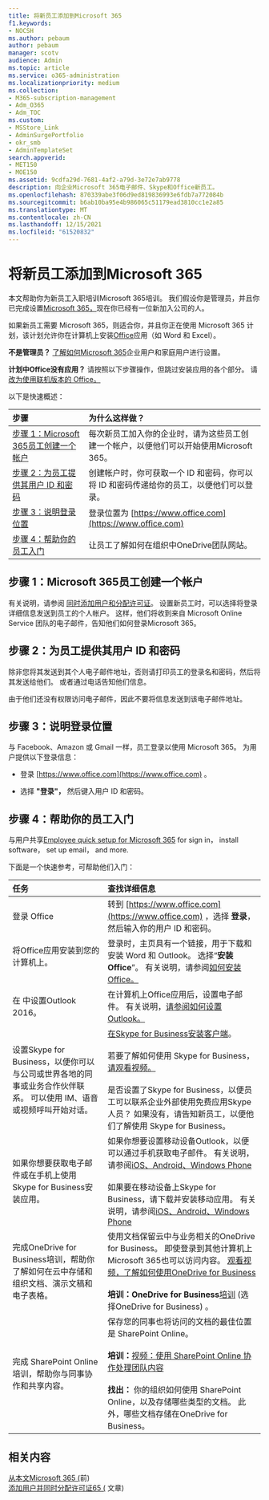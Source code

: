 ```yaml
---
title: 将新员工添加到Microsoft 365
f1.keywords:
- NOCSH
ms.author: pebaum
author: pebaum
manager: scotv
audience: Admin
ms.topic: article
ms.service: o365-administration
ms.localizationpriority: medium
ms.collection:
- M365-subscription-management
- Adm_O365
- Adm_TOC
ms.custom:
- MSStore_Link
- AdminSurgePortfolio
- okr_smb
- AdminTemplateSet
search.appverid:
- MET150
- MOE150
ms.assetid: 9cdfa29d-7681-4af2-a79d-3e72e7ab9778
description: 向企业Microsoft 365电子邮件、Skype和Office新员工。
ms.openlocfilehash: 870339abe3f06d9ed819836993e6fdb7a772084b
ms.sourcegitcommit: b6ab10ba95e4b986065c51179ead3810cc1e2a85
ms.translationtype: MT
ms.contentlocale: zh-CN
ms.lasthandoff: 12/15/2021
ms.locfileid: "61520832"
---
```

# <a name="add-a-new-employee-to-microsoft-365"></a>将新员工添加到Microsoft 365

本文帮助你为新员工入职培训Microsoft 365培训。 我们假设你是管理员，并且你已完成设置[Microsoft 365，](../setup/setup.md)现在你已经有一位新加入公司的人。
  
如果新员工需要 Microsoft 365，则适合你，并且你正在使用 Microsoft 365 计划，该计划允许你在计算机上安装[Office](https://products.office.com/business/compare-office-365-for-business-plans)应用（如 Word 和 Excel）。 
  
 **不是管理员？** [了解如何Microsoft 365](https://support.microsoft.com/office/396b8d9e-e118-42d0-8a0d-87d1f2f055fb)企业用户和家庭用户进行设置。 
  
 **计划中Office没有应用？** 请按照以下步骤操作，但跳过安装应用的各个部分。 请[改为使用联机版本的 Office。](https://support.microsoft.com/office/91a4ec74-67fe-4a84-a268-f6bdf3da1804) 
  
以下是快速概述： 
  
|**步骤**|**为什么这样做？**|
|:-----|:-----|
|[步骤 1：Microsoft 365员工创建一个帐户](#step-1-create-a-microsoft-365-account-for-the-employee) <br/> |每次新员工加入你的企业时，请为这些员工创建一个帐户，以便他们可以开始使用Microsoft 365。  <br/> |
|[步骤 2：为员工提供其用户 ID 和密码](#step-2-give-the-employee-their-user-id-and-password) <br/> |创建帐户时，你可获取一个 ID 和密码，你可以将 ID 和密码传递给你的员工，以便他们可以登录。  <br/> |
|[步骤 3：说明登录位置](#step-3-explain-where-to-sign-in) <br/> |登录位置为 [https://www.office.com](https://www.office.com) <br/> |
|[步骤 4：帮助你的员工入门](#step-4-help-your-employee-get-started) <br/> |让员工了解如何在组织中OneDrive团队网站。  <br/> |
   
## <a name="step-1-create-a-microsoft-365-account-for-the-employee"></a>步骤 1：Microsoft 365员工创建一个帐户


有关说明，请参阅 [同时添加用户和分配许可证](add-users.md)。 设置新员工时，可以选择将登录详细信息发送到员工的个人帐户。 这样，他们将收到来自 Microsoft Online Service 团队的电子邮件，告知他们如何登录Microsoft 365。
  
## <a name="step-2-give-the-employee-their-user-id-and-password"></a>步骤 2：为员工提供其用户 ID 和密码


除非您将其发送到其个人电子邮件地址，否则请打印员工的登录名和密码，然后将其发送给他们。 或者通过电话告知他们信息。
  
由于他们还没有权限访问电子邮件，因此不要将信息发送到该电子邮件地址。
  
## <a name="step-3-explain-where-to-sign-in"></a>步骤 3：说明登录位置 


与 Facebook、Amazon 或 Gmail 一样，员工登录以使用 Microsoft 365。 为用户提供以下登录信息：
  
- 登录 [https://www.office.com](https://www.office.com) 。
    
- 选择 **"登录"，** 然后键入用户 ID 和密码。
    
## <a name="step-4-help-your-employee-get-started"></a>步骤 4：帮助你的员工入门


与用户共享[Employee quick setup for Microsoft 365](../setup/employee-quick-setup.md) for sign in， install software， set up email， and more. 
  
下面是一个快速参考，可帮助他们入门：
  
|**任务**|**查找详细信息**|
|:-----|:-----|
|登录 Office  <br/> |转到 [https://www.office.com](https://www.office.com) ，选择 **登录**，然后输入你的用户 ID 和密码。  <br/> |
|将Office应用安装到您的计算机上。  <br/><br/> |登录时，主页具有一个链接，用于下载和安装 Word 和 Outlook。  选择“**安装 Office**”。         有关说明，请参阅[如何安装Office。](https://support.microsoft.com/office/4414eaaf-0478-48be-9c42-23adc4716658)  <br/> |
|在 中设置Outlook 2016。  <br/> |在计算机上Office应用后，设置电子邮件。 有关说明，[请参阅如何设置Outlook。](https://support.microsoft.com/office/6e27792a-9267-4aa4-8bb6-c84ef146101b)  <br/> |
|设置Skype for Business，以便你可以与公司或世界各地的同事或业务合作伙伴联系。 可以使用 IM、语音或视频呼叫开始对话。  <br/> |[在Skype for Business安装客户端](https://support.microsoft.com/office/8a0d4da8-9d58-44f9-9759-5c8f340cb3fb)。  <br/> <br/>若要了解如何使用 Skype for Business，[请观看视频。](https://support.microsoft.com/office/3a21eca4-434d-41f1-ab06-3d4a268573b7) <br/> <br/>是否设置了Skype for Business，以便员工可以联系企业外部使用免费应用Skype人员？ 如果没有，请告知新员工，以便他们了解使用 Skype for Business。  <br/> |
|如果你想要获取电子邮件或在手机上使用Skype for Business安装应用。  <br/> |如果你想要设置移动设备Outlook，以便可以通过手机获取电子邮件。 有关说明，请参阅[iOS、Android、Windows Phone](https://support.microsoft.com/office/b2de2161-cc1d-49ef-9ef9-81acd1c8e234) [](https://support.microsoft.com/office/886db551-8dfa-4fd5-b835-f8e532091872) [](https://support.microsoft.com/office/181a112a-be92-49ca-ade5-399264b3d417) <br/> <br/>如果要在移动设备上Skype for Business，请下载并安装移动应用。 有关说明，请参阅[iOS、Android、Windows Phone](https://support.microsoft.com/office/3239c8a3-cf55-4ff0-a967-5de51911c049#OS_Type=iOS) [](https://support.microsoft.com/office/4d1b7dfa-5b0b-4868-bae5-25947fb99e6e#OS_Type=Android) [](https://support.microsoft.com/office/4d1b7dfa-5b0b-4868-bae5-25947fb99e6e#OS_Type=Windows_Phone) <br/> |
|完成OneDrive for Business培训，帮助你了解如何在云中存储和组织文档、演示文稿和电子表格。  <br/> |使用文档保留云中与业务相关的OneDrive for Business。 即使登录到其他计算机上Microsoft 365也可以访问内容。 [观看视频，了解如何使用OneDrive for Business](https://support.microsoft.com/office/b30da4eb-ddd2-44b6-943b-e6fbfc6b8dde) <br/><br/> **培训：OneDrive for Business**[培训](https://support.microsoft.com/office/1f608184-b7e6-43ca-8753-2ff679203132) (选择OneDrive for Business) 。  <br/> |
|完成 SharePoint Online 培训，帮助你与同事协作和共享内容。  <br/> |保存您的同事也将访问的文档的最佳位置是 SharePoint Online。  <br/> <br/>**培训：**[视频：使用 SharePoint Online 协作处理团队内容](https://support.microsoft.com/office/c17b6824-cc22-478f-8757-497cc6b57121) <br/><br/> **找出：** 你的组织如何使用 SharePoint Online，以及存储哪些类型的文档。 此外，哪些文档存储在OneDrive for Business。  <br/> |

## <a name="related-content"></a>相关内容

[从本文Microsoft 365 (](remove-former-employee.md)前) \
[添加用户并同时分配许可证65 (](add-users.md) 文章) 